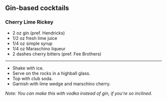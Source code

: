 ## Gin-based cocktails

### Cherry Lime Rickey
* 2 oz gin (pref. Hendricks)
* 1/2 oz fresh lime juice
* 1/4 oz simple syrup
* 1/4 oz Maraschino liqueur
* 2 dashes cherry bitters (pref. Fee Brothers)

---
* Shake with ice.
* Serve on the rocks in a highball glass.
* Top with club soda.
* Garnish with lime wedge and marschino cherry.

*Note: You can make this with vodka instead of gin, if you're so inclined.*
